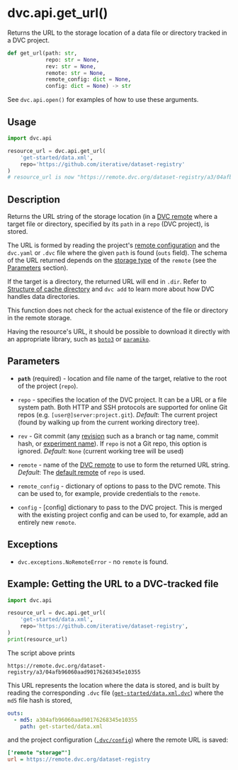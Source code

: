 # dvc.api.get_url()

Returns the URL to the storage location of a data file or directory tracked in a
<abbr>DVC project</abbr>.

```py
def get_url(path: str,
            repo: str = None,
            rev: str = None,
            remote: str = None,
            remote_config: dict = None,
            config: dict = None) -> str
```

See `dvc.api.open()` for examples of how to use these arguments.

## Usage

```py
import dvc.api

resource_url = dvc.api.get_url(
    'get-started/data.xml',
    repo='https://github.com/iterative/dataset-registry'
)
# resource_url is now "https://remote.dvc.org/dataset-registry/a3/04afb96060aad90176268345e10355"
```

## Description

Returns the URL string of the storage location (in a [DVC remote] where a target
file or directory, specified by its `path` in a `repo` (<abbr>DVC project</abbr>),
is stored.

The URL is formed by reading the project's [remote configuration] and the `dvc.yaml`
or `.dvc` file where the given `path` is found (`outs` field). The schema of the
URL returned depends on the [storage type] of the `remote` (see the
[Parameters](#parameters) section).

If the target is a directory, the returned URL will end in `.dir`. Refer to
[Structure of cache directory] and `dvc add` to learn more about how DVC handles
data directories.

[dvc remote]: /doc/user-guide/data-management/remote-storage
[remote configuration]:
  /doc/user-guide/data-management/remote-storage#configuration
[storage type]:
  /doc/user-guide/data-management/remote-storage#supported-storage-types
[structure of cache directory]:
  /doc/user-guide/project-structure/internal-files#structure-of-the-cache-directory

<admon type="warn">

This function does not check for the actual existence of the file or directory
in the remote storage.

</admon>

<admon type="tip">

Having the resource's URL, it should be possible to download it directly with an
appropriate library, such as [`boto3`] or [`paramiko`].

[`boto3`]:
  https://boto3.amazonaws.com/v1/documentation/api/latest/reference/services/s3.html#S3.Object.download_fileobj
[`paramiko`]:
  https://docs.paramiko.org/en/latest/api/sftp.html#paramiko.sftp_client.SFTPClient.get

</admon>

## Parameters

- **`path`** (required) - location and file name of the target, relative to the
  root of the project (`repo`).

- `repo` - specifies the location of the DVC project. It can be a URL or a file
  system path. Both HTTP and SSH protocols are supported for online Git repos
  (e.g. `[user@]server:project.git`). _Default_: The current project (found by
  walking up from the current working directory tree).

- `rev` - Git commit (any [revision](https://git-scm.com/docs/revisions) such as
  a branch or tag name, commit hash, or [experiment name]). If `repo` is not a Git
  repo, this option is ignored. _Default_: `None` (current working tree will be used)

- `remote` - name of the [DVC remote] to use to form the returned URL string. _Default_:
  The [default remote](/doc/command-reference/remote/default) of `repo` is used.

- `remote_config` - dictionary of options to pass to the DVC remote. This can be
  used to, for example, provide credentials to the `remote`.

- `config` - [config] dictionary to pass to the DVC project. This is merged with
  the existing project config and can be used to, for example, add an entirely
  new `remote`.

[experiment name]: /doc/command-reference/exp/run#-n

## Exceptions

- `dvc.exceptions.NoRemoteError` - no `remote` is found.

## Example: Getting the URL to a DVC-tracked file

```py
import dvc.api

resource_url = dvc.api.get_url(
    'get-started/data.xml',
    repo='https://github.com/iterative/dataset-registry',
)
print(resource_url)
```

The script above prints

`https://remote.dvc.org/dataset-registry/a3/04afb96060aad90176268345e10355`

This URL represents the location where the data is stored, and is built by
reading the corresponding `.dvc` file ([`get-started/data.xml.dvc`]) where the
`md5` file hash is stored,

```yaml
outs:
  - md5: a304afb96060aad90176268345e10355
    path: get-started/data.xml
```

and the project configuration ([`.dvc/config`]) where the remote URL is saved:

```ini
['remote "storage"']
url = https://remote.dvc.org/dataset-registry
```

[`.dvc/config`]:
  https://github.com/iterative/dataset-registry/blob/master/.dvc/config
[`get-started/data.xml.dvc`]:
  https://github.com/iterative/dataset-registry/blob/master/get-started/data.xml.dvc
